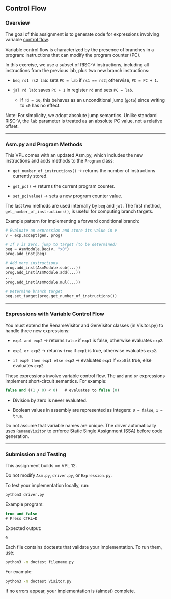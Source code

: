## Control Flow

### Overview

The goal of this assignment is to generate code for expressions involving variable [control flow](https://en.wikipedia.org/wiki/Control_flow).

Variable control flow is characterized by the presence of branches in a program: instructions that can modify the program counter (PC).

In this exercise, we use a subset of RISC-V instructions, including all instructions from the previous lab, plus two new branch instructions:

- ``beq rs1 rs2 lab``: sets ``PC = lab`` if ``rs1 == rs2``; otherwise, ``PC = PC + 1``.

- ``jal rd lab``: saves ``PC + 1`` in register ``rd`` and sets ``PC = lab``.

    - if ``rd = x0``, this behaves as an unconditional jump (``goto``) since writing to ``x0`` has no effect.

Note: For simplicity, we adopt absolute jump semantics. Unlike standard RISC-V, the ``lab`` parameter is treated as an absolute PC value, not a relative offset.

---
### Asm.py and Program Methods

This VPL comes with an updated Asm.py, which includes the new instructions and adds methods to the ``Program`` class:

- ``get_number_of_instructions()`` → returns the number of instructions currently stored.

- ``get_pc()`` → returns the current program counter.

- ``set_pc(value)`` → sets a new program counter value.

The last two methods are used internally by ``beq`` and ``jal``.
The first method, ``get_number_of_instructions()``, is useful for computing branch targets.

Example pattern for implementing a forward conditional branch:

```Python
# Evaluate an expression and store its value in v
v = exp.accept(gen, prog)

# If v is zero, jump to target (to be determined)
beq = AsmModule.Beq(v, "x0")
prog.add_inst(beq)

# Add more instructions
prog.add_inst(AsmModule.sub(...))
prog.add_inst(AsmModule.add(...))
...
prog.add_inst(AsmModule.mul(...))

# Determine branch target
beq.set_target(prog.get_number_of_instructions())
```

---
### Expressions with Variable Control Flow

You must extend the RenameVisitor and GenVisitor classes (in Visitor.py) to handle three new expressions:

- ``exp1 and exp2`` → returns ``false`` if ``exp1`` is false, otherwise evaluates ``exp2``.

- ``exp1 or exp2`` → returns ``true`` if ``exp1`` is true, otherwise evaluates ``exp2``.

- ``if exp0 then exp1 else exp2`` → evaluates ``exp1`` if ``exp0`` is true, else evaluates ``exp2``.

These expressions involve variable control flow.
The ``and`` and ``or`` expressions implement short-circuit semantics. For example:

```sml
false and ((1 / 0) < 0)   # evaluates to false (0)
```

- Division by zero is never evaluated.

- Boolean values in assembly are represented as integers: ``0 = false``, ``1 = true``.

Do not assume that variable names are unique.
The driver automatically uses ``RenameVisitor`` to enforce Static Single Assignment (SSA) before code generation.

---
### Submission and Testing

This assignment builds on VPL 12.

Do not modify ``Asm.py``, ``driver.py``, or ``Expression.py``.

To test your implementation locally, run:

```Bash
python3 driver.py
```

Example program:

```sml
true and false
# Press CTRL+D
```

Expected output:
```Bash
0
```

Each file contains doctests that validate your implementation.
To run them, use:
```bash
python3 -m doctest filename.py
```

For example:

```bash
python3 -m doctest Visitor.py
```

If no errors appear, your implementation is (almost) complete.